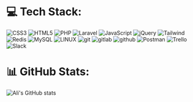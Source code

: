 
# 💻 Tech Stack:
![CSS3](https://img.shields.io/badge/css3-%231572B6.svg?style=flat-square&logo=css3&logoColor=white) ![HTML5](https://img.shields.io/badge/html5-%23E34F26.svg?style=flat-square&logo=html5&logoColor=white) ![PHP](https://img.shields.io/badge/php-474A7A.svg?style=flat-square&logo=php&logoColor=white) ![Laravel](https://img.shields.io/badge/laravel-F05340.svg?style=flat-square&logo=laravel&logoColor=white) ![JavaScript](https://img.shields.io/badge/javascript-%23323330.svg?style=flat-square&logo=javascript&logoColor=%23F7DF1E) ![jQuery](https://img.shields.io/badge/jquery-%230769AD.svg?style=flat-square&logo=jquery&logoColor=white) ![Tailwind](https://img.shields.io/badge/Tailwind-%230769AD.svg?style=flat-square&logo=tailwindcss&logoColor=white) ![Redis](https://img.shields.io/badge/redis-%23DD0031.svg?style=flat-square&logo=redis&logoColor=white) ![MySQL](https://img.shields.io/badge/MySQL-%111111.svg?style=flat-square&logo=mysql&logoColor=black) ![LINUX](https://img.shields.io/badge/Linux-FCC624?style=flat-square&logo=linux&logoColor=black) ![git](https://img.shields.io/badge/Git-FC5624?style=flat-square&logo=git&logoColor=black) ![gitlab](https://img.shields.io/badge/Gitlab-FC5612?style=flat-square&logo=gitlab&logoColor=black) ![github](https://img.shields.io/badge/Github-Fff624?style=flat-square&logo=github&logoColor=black) ![Postman](https://img.shields.io/badge/Postman-FF6C37?style=flat-square&logo=postman&logoColor=white)  ![Trello](https://img.shields.io/badge/Trello-%23026AA7.svg?style=flat-square&logo=Trello&logoColor=white)  ![Slack](https://img.shields.io/badge/Slack-%ffccff.svg?style=flat-square&logo=slack&logoColor=white)
# 📊 GitHub Stats:
![Ali's GitHub stats](https://github-readme-stats.vercel.app/api?username=alialhabibi&show_icons=true&theme=dark)

